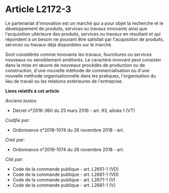 # Article L2172-3

Le partenariat d'innovation est un marché qui a pour objet la recherche et le développement de produits, services ou travaux
innovants ainsi que l'acquisition ultérieure des produits, services ou travaux en résultant et qui répondent à un besoin ne
pouvant être satisfait par l'acquisition de produits, services ou travaux déjà disponibles sur le marché.

Sont considérés comme innovants les travaux, fournitures ou services nouveaux ou sensiblement améliorés. Le caractère
innovant peut consister dans la mise en œuvre de nouveaux procédés de production ou de construction, d'une nouvelle méthode
de commercialisation ou d'une nouvelle méthode organisationnelle dans les pratiques, l'organisation du lieu de travail ou les
relations extérieures de l'entreprise.

**Liens relatifs à cet article**

_Anciens textes_:

  - Décret n°2016-360 du 25 mars 2016 - art. 93, alinéa 1 (VT)

_Codifié par_:

  - Ordonnance n°2018-1074 du 26 novembre 2018 - art.

_Créé par_:

  - Ordonnance n°2018-1074 du 26 novembre 2018 - art.

_Cité par_:

  - Code de la commande publique - art. L2651-1 (VD)
  - Code de la commande publique - art. L2661-1 (VD)
  - Code de la commande publique - art. L2671-1 (V)
  - Code de la commande publique - art. L2681-1 (V)
